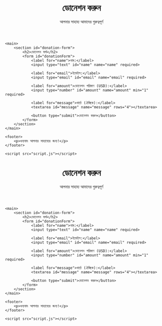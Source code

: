 <!DOCTYPE html>
<html lang="en">
<head>
    <meta charset="UTF-8">
    <meta name="viewport" content="width=device-width, initial-scale=1.0">
    <title>ডোনেশন ওয়েবসাইট</title>
    <link rel="stylesheet" href="styles.css">
</head>
<body>
    <header>
        <h1>ডোনেশন করুন</h1>
        <p>আপনার সাহায্য আমাদের গুরুত্বপূর্ণ</p>
    </header>

    <main>
        <section id="donation-form">
            <h2>ডোনেশন ফর্ম</h2>
            <form id="donationForm">
                <label for="name">নাম:</label>
                <input type="text" id="name" name="name" required>

                <label for="email">ইমেইল:</label>
                <input type="email" id="email" name="email" required>

                <label for="amount">ডোনেশন পরিমাণ (USD):</label>
                <input type="number" id="amount" name="amount" min="1" required>

                <label for="message">বার্তা (ঐচ্ছিক):</label>
                <textarea id="message" name="message" rows="4"></textarea>

                <button type="submit">ডোনেশন করুন</button>
            </form>
        </section>
    </main>

    <footer>
        <p>ধন্যবাদ আপনার সাহায্যের জন্য!</p>
    </footer>

    <script src="script.js"></script>
</body>
</html><!DOCTYPE html>
<html lang="en">
<head>
    <meta charset="UTF-8">
    <meta name="viewport" content="width=device-width, initial-scale=1.0">
    <title>ডোনেশন ওয়েবসাইট</title>
    <link rel="stylesheet" href="styles.css">
</head>
<body>
    <header>
        <h1>ডোনেশন করুন</h1>
        <p>আপনার সাহায্য আমাদের গুরুত্বপূর্ণ</p>
    </header>

    <main>
        <section id="donation-form">
            <h2>ডোনেশন ফর্ম</h2>
            <form id="donationForm">
                <label for="name">নাম:</label>
                <input type="text" id="name" name="name" required>

                <label for="email">ইমেইল:</label>
                <input type="email" id="email" name="email" required>

                <label for="amount">ডোনেশন পরিমাণ (USD):</label>
                <input type="number" id="amount" name="amount" min="1" required>

                <label for="message">বার্তা (ঐচ্ছিক):</label>
                <textarea id="message" name="message" rows="4"></textarea>

                <button type="submit">ডোনেশন করুন</button>
            </form>
        </section>
    </main>

    <footer>
        <p>ধন্যবাদ আপনার সাহায্যের জন্য!</p>
    </footer>

    <script src="script.js"></script>
</body>
</html>
